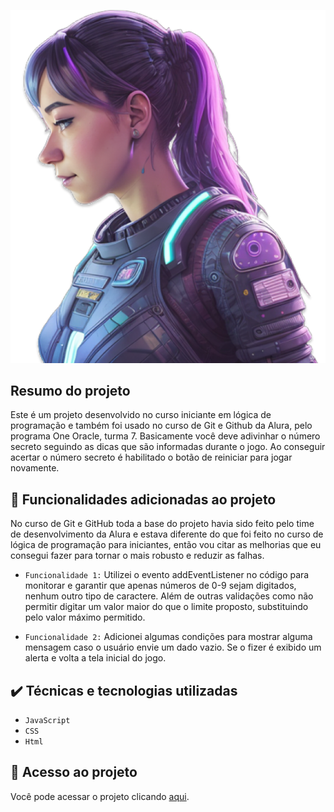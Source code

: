 ![descrição da imagem](https://github.com/fearauju/numero-secreto/blob/main/img/ia.png)


## Resumo do projeto

 Este é um projeto desenvolvido no curso iniciante em lógica de programação e também foi usado no curso de Git e Github da Alura, pelo programa One Oracle, turma 7. Basicamente você deve adivinhar o número secreto seguindo as dicas que são informadas durante o jogo. Ao conseguir acertar o número secreto é habilitado o botão de reiniciar para jogar novamente.

## :hammer: Funcionalidades adicionadas ao projeto
 
 No curso de Git e GitHub toda a base do projeto havia sido feito pelo time de desenvolvimento da Alura e estava diferente do que foi feito no curso de  lógica de programação para iniciantes, então vou citar as melhorias que eu consegui fazer para tornar o mais robusto e reduzir as falhas.
 
- `Funcionalidade 1:` Utilizei o evento addEventListener no código para monitorar e garantir que apenas números de 0-9 sejam digitados, nenhum outro tipo de caractere. Além de outras validações como não permitir digitar um valor maior do que o limite proposto, substituindo pelo valor máximo permitido.
 
- `Funcionalidade 2:` Adicionei algumas condições para mostrar alguma mensagem caso o usuário envie um dado vazio. Se o fizer é exibido um alerta e volta a tela inicial do jogo.

## ✔️ Técnicas e tecnologias utilizadas

- ``JavaScript``
- ``CSS``
- ``Html``
  
## 📁 Acesso ao projeto

Você pode acessar o projeto clicando [aqui](https://github.com/fearauju/numero-secreto).
